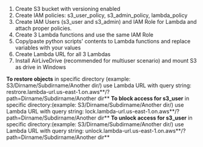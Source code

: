 1. Create S3 bucket with versioning enabled
2. Create IAM policies: s3_user_policy, s3_admin_policy, lambda_policy
3. Create IAM Users (s3_user and s3_admin) and IAM Role for Lambda and attach proper policies.
4. Create 3 Lambda functions and use the same IAM Role
5. Copy/paste python scripts' contents to Lambda functions and replace variables with your values
6. Create Lambda URL for all 3 Lambdas
7. Install AirLiveDrive (recommended for multiuser scenario) and mount S3 as drive in Windows

**To restore objects** in specific directory (example: S3/Dirname/Subdirname/Another dir/) use Lambda URL with query string: restrore.lambda-url.us-east-1.on.aws**/?path=Dirname/Subdirname/Another dir**
**To block access for s3_user** in specific directory:(example: S3/Dirname/Subdirname/Another dir/) use Lambda URL with query string: lock.lambda-url.us-east-1.on.aws**/?path=Dirname/Subdirname/Another dir**
**To unlock access for s3_user** in specific directory:(example: S3/Dirname/Subdirname/Another dir/) use Lambda URL with query string: unlock.lambda-url.us-east-1.on.aws**/?path=Dirname/Subdirname/Another dir**

